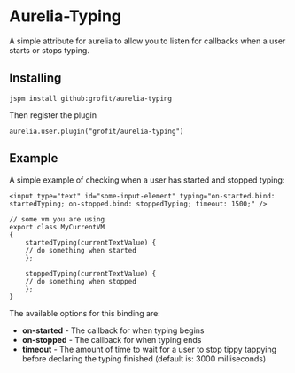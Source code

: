 # Aurelia-Typing

A simple attribute for aurelia to allow you to listen for callbacks when a user starts or stops typing.

## Installing

`jspm install github:grofit/aurelia-typing`

Then register the plugin

`aurelia.user.plugin("grofit/aurelia-typing")`

## Example

A simple example of checking when a user has started and stopped typing:
```
<input type="text" id="some-input-element" typing="on-started.bind: startedTyping; on-stopped.bind: stoppedTyping; timeout: 1500;" /> 

// some vm you are using
export class MyCurrentVM
{
    startedTyping(currentTextValue) { 
    // do something when started
    };
    
    stoppedTyping(currentTextValue) {
    // do something when stopped
    };
}
```

The available options for this binding are:

* **on-started** - The callback for when typing begins
* **on-stopped** - The callback for when typing ends
* **timeout** - The amount of time to wait for a user to stop tippy tappying before declaring the typing finished (default is: 3000 milliseconds)